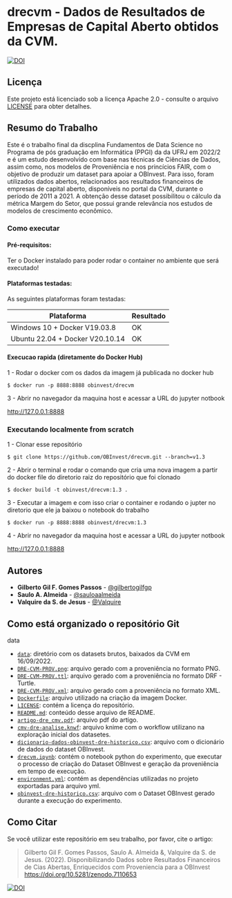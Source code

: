 # drecvm - Dados de Resultados de Empresas de Capital Aberto obtidos da CVM.

[![DOI](https://zenodo.org/badge/DOI/10.5281/zenodo.7114963.svg)](https://doi.org/10.5281/zenodo.7114963)

## Licença
Este projeto está licenciado sob a licença Apache 2.0 - consulte o arquivo [LICENSE](LICENSE) para obter detalhes.

## Resumo do Trabalho 

Este é o trabalho final da discplina Fundamentos de Data Science no Programa de pós graduação em Informática (PPGI) da da UFRJ em 2022/2 e é um estudo desenvolvido com base nas técnicas de Ciências de Dados, assim como, nos modelos de Proveniência e nos princícios FAIR, com o objetivo de produzir um dataset para apoiar a OBInvest. Para isso, foram utilizados dados abertos, relacionados aos resultados financeiros de empresas de capital aberto, disponíveis no portal da CVM, durante o período de 2011 a 2021. A obtenção desse dataset possibilitou o cálculo da métrica Margem do Setor, que possui grande relevância nos estudos de modelos de crescimento econômico.

### Como executar

#### Pré-requisitos:

Ter o Docker instalado para poder rodar o container no ambiente que será executado!

#### Plataformas testadas:

As seguintes plataformas foram testadas:

Plataforma | Resultado
---------- | ---------
Windows 10 + Docker V19.03.8 | OK
Ubuntu 22.04 + Docker V20.10.14 | OK

#### Execucao rapida (diretamente do Docker Hub)
1 - Rodar o docker com os dados da imagem já publicada no docker hub
```
$ docker run -p 8888:8888 obinvest/drecvm
```
3 - Abrir no navegador da maquina host e acessar a URL do jupyter notbook

http://127.0.0.1:8888

### Executando localmente from scratch
1 - Clonar esse repositório
```    
$ git clone https://github.com/OBInvest/drecvm.git --branch=v1.3
```  
2 - Abrir o terminal e rodar o comando que cria uma nova imagem a partir do docker file do diretorio raiz do repositório que foi clonado
```    
$ docker build -t obinvest/drecvm:1.3 .
```    
3 - Executar a imagem e com isso criar o container e rodando o jupter no diretorio que ele ja baixou o notebook do trabalho
```
$ docker run -p 8888:8888 obinvest/drecvm:1.3
```
4 - Abrir no navegador da maquina host e acessar a URL do jupyter notbook

http://127.0.0.1:8888

## Autores
- **Gilberto Gil F. Gomes Passos** - [@gilbertogilfgp](https://github.com/gilbertogilfgp)
- **Saulo A. Almeida** - [@sauloaalmeida](https://github.com/sauloaalmeida)
- **Valquire da S. de Jesus** - [@Valquire](https://github.com/Valquire)

## Como está organizado o repositório Git
data
- [`data`](data): diretório com os datasets brutos, baixados da CVM em 16/09/2022.
- [`DRE-CVM-PROV.png`](DRE-CVM-PROV.png): arquivo gerado com a proveniência no formato PNG.
- [`DRE-CVM-PROV.ttl`](DRE-CVM-PROV.ttl): arquivo gerado com a proveniência no formato DRF - Turtle.
- [`DRE-CVM-PROV.xml`](DRE-CVM-PROV.png): arquivo gerado com a proveniência no formato XML.
- [`Dockerfile`](Dockerfile): arquivo utilizado na criação da imagem Docker.
- [`LICENSE`](LICENSE): contém a licença do repositório.
- [`README.md`](README.md): conteúdo desse arquivo de README.
- [`artigo-dre_cmv.pdf`](artigo-dre_cmv.pdf): arquivo pdf do artigo.
- [`cmv-dre-analise.knwf`](cmv-dre-analise.knwf): arquivo knime com o workflow utilizano na exploração inicial dos datasetes.
- [`dicionario-dados-obinvest-dre-historico.csv`](dicionario-dados-obinvest-dre-historico.csv): arquivo com o dicionário de dados do dataset OBInvest.
- [`drecvm.ipynb`](drecvm.ipynb): contém o notebook python do experimento, que executar o processo de criação do Dataset OBInvest e geração da proveniência em tempo de execução.
- [`environment.yml`](environment.yml): contém as dependências utilizadas no projeto exportadas para arquivo yml.
- [`obinvest-dre-historico.csv`](obinvest-dre-historico.csv): arquivo com o Dataset OBInvest gerado durante a execução do experimento.

## Como Citar
Se você utilizar este repositório em seu trabalho, por favor, cite o artigo:

>Gilberto Gil F. Gomes Passos, Saulo A. Almeida &, Valquire da S. de Jesus. (2022). Disponibilizando Dados sobre Resultados Financeiros de Cias Abertas, Enriquecidos com Proveniencia para a OBInvest https://doi.org/10.5281/zenodo.7110653

[![DOI](https://zenodo.org/badge/DOI/10.5281/zenodo.7114963.svg)](https://doi.org/10.5281/zenodo.7114963)
